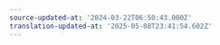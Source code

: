 ```yaml
---
source-updated-at: '2024-03-22T06:50:43.000Z'
translation-updated-at: '2025-05-08T23:41:54.602Z'
---
```


